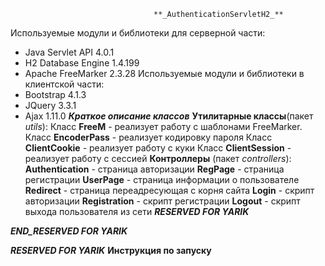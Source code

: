                                     **_AuthenticationServletH2_**
Используемые модули и библиотеки для серверной части:
- Java Servlet API 4.0.1
- H2 Database Engine 1.4.199
- Apache FreeMarker 2.3.28
Используемые модули и библиотеки в клиентской части:
- Bootstrap 4.1.3
- JQuery 3.3.1
- Ajax 1.11.0
                                    **_Краткое описание классов_**
**Утилитарные классы**(пакет *utils*):
    Класс **FreeM** - реализует работу с шаблонами FreeMarker.
    Класс **EncoderPass** - реализует кодировку пароля
    Класс **ClientCookie** - реализует работу с куки
    Класс **ClientSession** - реализует работу с сессией
**Контроллеры** (пакет *controllers*):
    **Authentication** - страница авторизации
    **RegPage** - страница регистрации
    **UserPage** - страница информации о пользователе
    **Redirect** - страница переадресующая с корня сайта
    **Login** - скрипт авторизации
    **Registration** - скрипт регистрации
    **Logout** - скрипт выхода пользователя из сети
**_RESERVED FOR YARIK_**


**_END_RESERVED FOR YARIK_**

**_RESERVED FOR YARIK_**
                                    **Инструкция по запуску**
